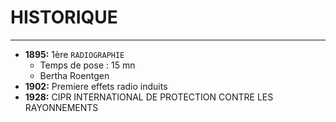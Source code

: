 # HISTORIQUE
-----------
- **1895:** 1ère `RADIOGRAPHIE`
	- Temps de pose : 15 mn
	- Bertha Roentgen
- **1902:** Premiere effets radio induits
- **1928:** CIPR INTERNATIONAL DE PROTECTION CONTRE LES RAYONNEMENTS